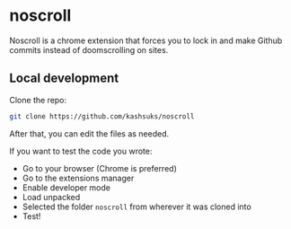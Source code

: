# noscroll
Noscroll is a chrome extension that forces you to lock in and make Github commits instead of doomscrolling on sites.

## Local development

Clone the repo:
```bash
git clone https://github.com/kashsuks/noscroll
```

After that, you can edit the files as needed.

If you want to test the code you wrote:

- Go to your browser (Chrome is preferred)
- Go to the extensions manager
- Enable developer mode
- Load unpacked
- Selected the folder `noscroll` from wherever it was cloned into
- Test!